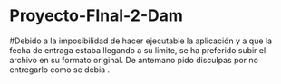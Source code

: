 # Proyecto-FInal-2-Dam

#Debido a la imposibilidad de hacer ejecutable la aplicación y a que la fecha de entraga estaba llegando a su limite, se ha preferido subir el archivo en su formato original. De antemano pido disculpas por no entregarlo como se debia .
